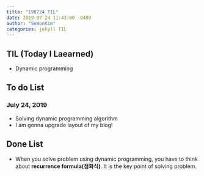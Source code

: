 ```yaml
---
title: "190724 TIL"
date: 2019-07-24 11:43:00 -0400
author: "SeWonKim"
categories: jekyll TIL
---
```


## TIL (Today I Laearned)
* Dynamic programming

## To do List 
### July 24, 2019
* Solving dynamic programming algorithm
* I am gonna upgrade layout of my blog!

## Done List
* When you solve problem using dynamic programming, you have to think about **recurrence formula(점화식)**. 
It is the key point of solving problem. 
